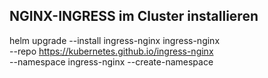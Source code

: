 ## NGINX-INGRESS im Cluster installieren

helm upgrade --install ingress-nginx ingress-nginx \
  --repo https://kubernetes.github.io/ingress-nginx \
  --namespace ingress-nginx --create-namespace

